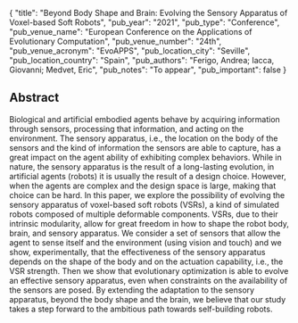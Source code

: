 {
  "title": "Beyond Body Shape and Brain: Evolving the Sensory Apparatus of Voxel-based Soft Robots",
  "pub_year": "2021",
  "pub_type": "Conference",
  "pub_venue_name": "European Conference on the Applications of Evolutionary Computation",
  "pub_venue_number": "24th",
  "pub_venue_acronym": "EvoAPPS",
  "pub_location_city": "Seville",
  "pub_location_country": "Spain",
  "pub_authors": "Ferigo, Andrea; Iacca, Giovanni; Medvet, Eric",
  "pub_notes": "To appear",
  "pub_important": false
}

## Abstract
Biological and artificial embodied agents behave by acquiring information through sensors, processing that information, and acting on the environment. The sensory apparatus, i.e., the location on the body of the sensors and the kind of information the sensors are able to capture, has a great impact on the agent ability of exhibiting complex behaviors. While in nature, the sensory apparatus is the result of a long-lasting evolution, in artificial agents (robots) it is usually the result of a design choice. However, when the agents are complex and the design space is large, making that choice can be hard. In this paper, we explore the possibility of evolving the sensory apparatus of voxel-based soft robots (VSRs), a kind of simulated robots composed of multiple deformable components. VSRs, due to their intrinsic modularity, allow for great freedom in how to shape the robot body, brain, and sensory apparatus. We consider a set of sensors that allow the agent to sense itself and the environment (using vision and touch) and we show, experimentally, that the effectiveness of the sensory apparatus depends on the shape of the body and on the actuation capability, i.e., the VSR strength. Then we show that evolutionary optimization is able to evolve an effective sensory apparatus, even when constraints on the availability of the sensors are posed. By extending the adaptation to the sensory apparatus, beyond the body shape and the brain, we believe that our study takes a step forward to the ambitious path towards self-building robots.
